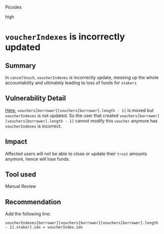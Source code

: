 Picodes

high

# `voucherIndexes` is incorrectly updated

## Summary
In `cancelVouch`, `voucherIndexes` is incorrectly update, messing up the whole accountability and ultimately leading to loss of funds for `stakers`

## Vulnerability Detail
[Here](https://github.com/sherlock-audit/2022-10-union-finance/blob/main/union-v2-contracts/contracts/user/UserManager.sol#L589), `vouchers[borrower][vouchers[borrower].length - 1]` is moved but 
`voucherIndexes` is not updated. So the user that created `vouchers[borrower][vouchers[borrower].length - 1]` cannot modify this `voucher` anymore has `voucherIndexes` is incorrect.

## Impact
Affected users will not be able to close or update their `trust` amounts anymore, hence will lose funds.

## Tool used

Manual Review

## Recommendation
Add the following line:

`voucherIndexes[borrower][vouchers[borrower][vouchers[borrower].length - 1].staker].idx = voucherIndex.idx`